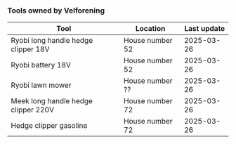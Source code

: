 ### Tools owned by Velforening 

| Tool  |  Location  | Last update | 
|-------|------------|-------------|
| Ryobi long handle hedge clipper 18V | House number 52 | 2025-03-26 | 
| Ryobi battery 18V | House number 52 | 2025-03-26 |
| Ryobi lawn mower | House number ?? | 2025-03-26 | 
| Meek long handle hedge clipper 220V | House number 72 | 2025-03-26 | 
| Hedge clipper gasoline | House number 72 | 2025-03-26 | 

